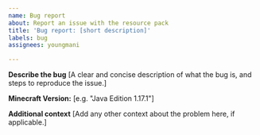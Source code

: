 ```yaml
---
name: Bug report
about: Report an issue with the resource pack
title: 'Bug report: [short description]'
labels: bug
assignees: youngmani

---
```


**Describe the bug**
[A clear and concise description of what the bug is, and steps to reproduce the issue.]

**Minecraft Version:**
[e.g. "Java Edition 1.17.1"]

**Additional context**
[Add any other context about the problem here, if applicable.]
